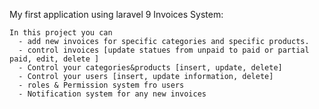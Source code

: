 My first application using laravel 9
Invoices System:
    
    In this project you can
      - add new invoices for specific categories and specific products.
      - control invoices [update statues from unpaid to paid or partial paid, edit, delete ] 
      - Control your categories&products [insert, update, delete]
      - Control your users [insert, update information, delete]
      - roles & Permission system fro users
      - Notification system for any new invoices
